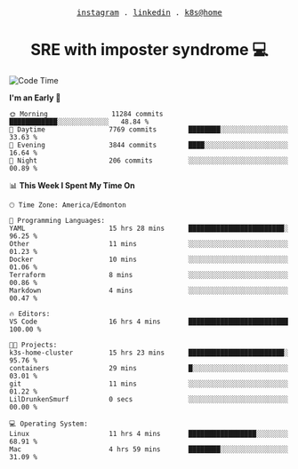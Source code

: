 <p align="center">
  <samp>
    <a href="https://www.instagram.com/lildrunkensmurf/">instagram</a> .
    <a href="https://www.linkedin.com/in/joryirving/">linkedin</a> .
    <a href="https://github.com/LilDrunkenSmurf/k3s-home-cluster">k8s@home</a>
  </samp>
</p>

<h1 align="center">
  SRE with imposter syndrome 💻
</h1>

<!--START_SECTION:waka-->
![Code Time](http://img.shields.io/badge/Code%20Time-93%20hrs%2030%20mins-blue)

**I'm an Early 🐤** 

```text
🌞 Morning                11284 commits       ████████████░░░░░░░░░░░░░   48.84 % 
🌆 Daytime                7769 commits        ████████░░░░░░░░░░░░░░░░░   33.63 % 
🌃 Evening                3844 commits        ████░░░░░░░░░░░░░░░░░░░░░   16.64 % 
🌙 Night                  206 commits         ░░░░░░░░░░░░░░░░░░░░░░░░░   00.89 % 
```


📊 **This Week I Spent My Time On** 

```text
🕑︎ Time Zone: America/Edmonton

💬 Programming Languages: 
YAML                     15 hrs 28 mins      ████████████████████████░   96.25 % 
Other                    11 mins             ░░░░░░░░░░░░░░░░░░░░░░░░░   01.23 % 
Docker                   10 mins             ░░░░░░░░░░░░░░░░░░░░░░░░░   01.06 % 
Terraform                8 mins              ░░░░░░░░░░░░░░░░░░░░░░░░░   00.86 % 
Markdown                 4 mins              ░░░░░░░░░░░░░░░░░░░░░░░░░   00.47 % 

🔥 Editors: 
VS Code                  16 hrs 4 mins       █████████████████████████   100.00 % 

🐱‍💻 Projects: 
k3s-home-cluster         15 hrs 23 mins      ████████████████████████░   95.76 % 
containers               29 mins             █░░░░░░░░░░░░░░░░░░░░░░░░   03.01 % 
git                      11 mins             ░░░░░░░░░░░░░░░░░░░░░░░░░   01.22 % 
LilDrunkenSmurf          0 secs              ░░░░░░░░░░░░░░░░░░░░░░░░░   00.00 % 

💻 Operating System: 
Linux                    11 hrs 4 mins       █████████████████░░░░░░░░   68.91 % 
Mac                      4 hrs 59 mins       ████████░░░░░░░░░░░░░░░░░   31.09 % 
```


<!--END_SECTION:waka-->